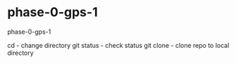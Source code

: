 phase-0-gps-1
=============

phase-0-gps-1

cd - change directory
git status - check status 
git clone - clone repo to local directory
